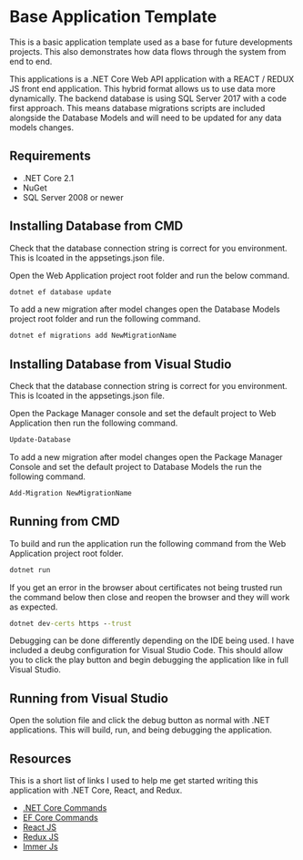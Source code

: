 ﻿# Base Application Template

This is a basic application template used as a base for future developments projects. This also demonstrates how data flows through the system from end to end.

This applications is a .NET Core Web API application with a REACT / REDUX JS front end application. This hybrid format allows us to use data more dynamically. The backend database is using SQL Server 2017 with a code first approach. This means database migrations scripts are included alongside the Database Models and will need to be updated for any data models changes. 

## Requirements

* .NET Core 2.1
* NuGet
* SQL Server 2008 or newer

## Installing Database from CMD

Check that the database connection string is correct for you environment. This is lcoated in the appsetings.json file.

Open the Web Application project root folder and run the below command.

``` cmd
dotnet ef database update
```

To add a new migration after model changes open the Database Models project root folder and run the following command.

``` cmd
dotnet ef migrations add NewMigrationName
```

## Installing Database from Visual Studio

Check that the database connection string is correct for you environment. This is lcoated in the appsetings.json file.

Open the Package Manager console and set the default project to Web Application then run the following command.

``` cmd
Update-Database
```

To add a new migration after model changes open the Package Manager Console and set the default project to Database Models the run the following command.

``` cmd
Add-Migration NewMigrationName
```

## Running from CMD

To build and run the application run the following command from the Web Application project root folder.

``` cmd
dotnet run
```

If you get an error in the browser about certificates not being trusted run the command below then close and reopen the browser and they will work as expected.

``` cmd
dotnet dev-certs https --trust
```

Debugging can be done differently depending on the IDE being used. I have included a deubg configuration for Visual Studio Code. This should allow you to click the play button and begin debugging the application like in full Visual Studio.

## Running from Visual Studio

Open the solution file and click the debug button as normal with .NET applications. This will build, run, and being debugging the application. 

## Resources

This is a short list of links I used to help me get started writing this application with .NET Core, React, and Redux.

* [.NET Core Commands](https://docs.microsoft.com/en-us/dotnet/core/tools/?tabs=netcore2x)
* [EF Core Commands](https://docs.microsoft.com/en-us/ef/core/miscellaneous/cli/dotnet)
* [React JS](https://reactjs.org/docs/getting-started.html)
* [Redux JS](https://redux.js.org/)
* [Immer Js](https://github.com/mweststrate/immer)